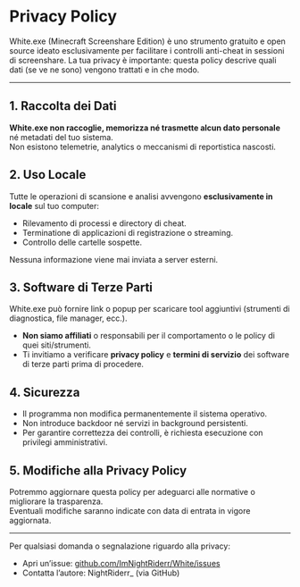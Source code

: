 # Privacy Policy


White.exe (Minecraft Screenshare Edition) è uno strumento gratuito e open source ideato esclusivamente per facilitare i controlli anti-cheat in sessioni di screenshare. 
La tua privacy è importante: questa policy descrive quali dati (se ve ne sono) vengono trattati e in che modo.

---

## 1. Raccolta dei Dati

**White.exe non raccoglie, memorizza né trasmette alcun dato personale** né metadati del tuo sistema.  
Non esistono telemetrie, analytics o meccanismi di reportistica nascosti.

## 2. Uso Locale

Tutte le operazioni di scansione e analisi avvengono **esclusivamente in locale** sul tuo computer:
- Rilevamento di processi e directory di cheat.
- Terminatione di applicazioni di registrazione o streaming.
- Controllo delle cartelle sospette.

Nessuna informazione viene mai inviata a server esterni.

## 3. Software di Terze Parti

White.exe può fornire link o popup per scaricare tool aggiuntivi (strumenti di diagnostica, file manager, ecc.).  
- **Non siamo affiliati** o responsabili per il comportamento o le policy di quei siti/strumenti.
- Ti invitiamo a verificare **privacy policy** e **termini di servizio** dei software di terze parti prima di procedere.

## 4. Sicurezza

- Il programma non modifica permanentemente il sistema operativo.  
- Non introduce backdoor né servizi in background persistenti.
- Per garantire correttezza dei controlli, è richiesta esecuzione con privilegi amministrativi.

## 5. Modifiche alla Privacy Policy

Potremmo aggiornare questa policy per adeguarci alle normative o migliorare la trasparenza.  
Eventuali modifiche saranno indicate con data di entrata in vigore aggiornata.

---

Per qualsiasi domanda o segnalazione riguardo alla privacy:
- Apri un’issue: [github.com/ImNightRiderr/White/issues](https://github.com/ImNightRiderr/White/issues)  
- Contatta l’autore: NightRiderr_ (via GitHub)
